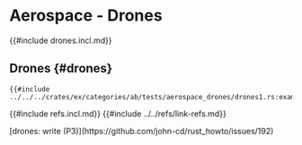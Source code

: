 # Aerospace - Drones

{{#include drones.incl.md}}

## Drones {#drones}

```rust,editable
{{#include ../../../crates/ex/categories/ab/tests/aerospace_drones/drones1.rs:example}}
```

{{#include refs.incl.md}}
{{#include ../../refs/link-refs.md}}

<div class="hidden">
[drones: write (P3)](https://github.com/john-cd/rust_howto/issues/192)
</div>
